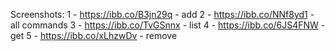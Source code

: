 
Screenshots:
1 - https://ibb.co/B3jn29q  - add 
2 - https://ibb.co/NNf8yd1  - all commands 
3 - https://ibb.co/TvGSnnx  - list 
4 - https://ibb.co/6JS4FNW  - get
5 - https://ibb.co/xLhzwDv  - remove
